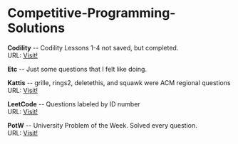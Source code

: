 # Competitive-Programming-Solutions

**Codility** -- Codility Lessons 1-4 not saved, but completed.  
URL: [Visit!](https://codility.com/programmers/lessons/)  

**Etc** -- Just some questions that I felt like doing.  

**Kattis** -- grille, rings2, deletethis, and squawk were ACM regional questions  
URL: [Visit!](https://open.kattis.com/)  

**LeetCode** -- Questions labeled by ID number  
URL: [Visit!](https://leetcode.com/problemset/algorithms/)  

**PotW** -- University Problem of the Week. Solved every question.  
URL: [Visit!](http://potw.quinnftw.com/problem/all/)  
